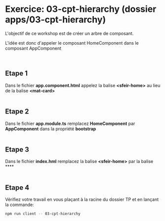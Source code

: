 # Exercice: 03-cpt-hierarchy (dossier apps/03-cpt-hierarchy)

L'objectif de ce workshop est de créer un arbre de composant.

L'idée est donc d'appeler le composant HomeComponent dans le composant AppComponent

<br>

## Etape 1

Dans le fichier **app.component.html** appelez la balise **\<sfeir-home>** au lieu de la balise **\<mat-card>**
<br><br>

## Etape 2

Dans le fichier **app.module.ts** remplacez **HomeComponent** par **AppComponent** dans la propriété **bootstrap**
<br><br>

## Etape 3

Dans le fichier **index.hml** remplacez la balise **\<sfeir-home>** par la balise \**<sfeir-app>**
<br><br>

## Etape 4

Vérifiez votre travail en vous plaçant à la racine du dossier TP et en lançant la commande:

```bash
npm run client -- 03-cpt-hierarchy
```
